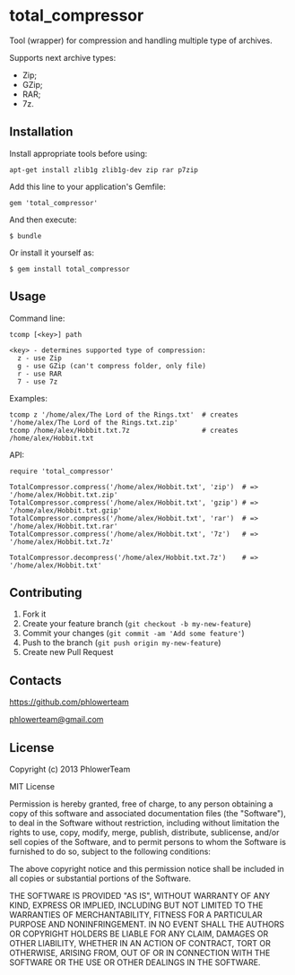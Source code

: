 total_compressor
================

Tool (wrapper) for compression and handling multiple type of archives.

Supports next archive types:
   - Zip;
   - GZip;
   - RAR;
   - 7z.

## Installation

Install appropriate tools before using:

    apt-get install zlib1g zlib1g-dev zip rar p7zip

Add this line to your application's Gemfile:

    gem 'total_compressor'

And then execute:

    $ bundle

Or install it yourself as:

    $ gem install total_compressor

## Usage

Command line:

    tcomp [<key>] path
    
    <key> - determines supported type of compression:
      z - use Zip
      g - use GZip (can't compress folder, only file)
      r - use RAR
      7 - use 7z

Examples:

    tcomp z '/home/alex/The Lord of the Rings.txt'  # creates '/home/alex/The Lord of the Rings.txt.zip'
    tcomp /home/alex/Hobbit.txt.7z                  # creates /home/alex/Hobbit.txt

API:

    require 'total_compressor'

    TotalCompressor.compress('/home/alex/Hobbit.txt', 'zip')  # => '/home/alex/Hobbit.txt.zip'
    TotalCompressor.compress('/home/alex/Hobbit.txt', 'gzip') # => '/home/alex/Hobbit.txt.gzip'
    TotalCompressor.compress('/home/alex/Hobbit.txt', 'rar')  # => '/home/alex/Hobbit.txt.rar'
    TotalCompressor.compress('/home/alex/Hobbit.txt', '7z')   # => '/home/alex/Hobbit.txt.7z'

    TotalCompressor.decompress('/home/alex/Hobbit.txt.7z')    # => '/home/alex/Hobbit.txt'

## Contributing

1. Fork it
2. Create your feature branch (`git checkout -b my-new-feature`)
3. Commit your changes (`git commit -am 'Add some feature'`)
4. Push to the branch (`git push origin my-new-feature`)
5. Create new Pull Request

## Contacts

https://github.com/phlowerteam

phlowerteam@gmail.com

## License

Copyright (c) 2013 PhlowerTeam

MIT License

Permission is hereby granted, free of charge, to any person obtaining
a copy of this software and associated documentation files (the
"Software"), to deal in the Software without restriction, including
without limitation the rights to use, copy, modify, merge, publish,
distribute, sublicense, and/or sell copies of the Software, and to
permit persons to whom the Software is furnished to do so, subject to
the following conditions:

The above copyright notice and this permission notice shall be
included in all copies or substantial portions of the Software.

THE SOFTWARE IS PROVIDED "AS IS", WITHOUT WARRANTY OF ANY KIND,
EXPRESS OR IMPLIED, INCLUDING BUT NOT LIMITED TO THE WARRANTIES OF
MERCHANTABILITY, FITNESS FOR A PARTICULAR PURPOSE AND
NONINFRINGEMENT. IN NO EVENT SHALL THE AUTHORS OR COPYRIGHT HOLDERS BE
LIABLE FOR ANY CLAIM, DAMAGES OR OTHER LIABILITY, WHETHER IN AN ACTION
OF CONTRACT, TORT OR OTHERWISE, ARISING FROM, OUT OF OR IN CONNECTION
WITH THE SOFTWARE OR THE USE OR OTHER DEALINGS IN THE SOFTWARE.
